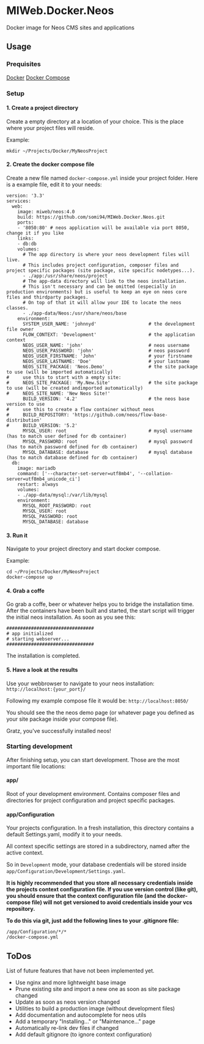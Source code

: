 # MIWeb.Docker.Neos
Docker image for Neos CMS sites and applications

## Usage
### Prequisites
[Docker](https://www.docker.com/)
[Docker Compose](https://docs.docker.com/compose/)
### Setup
#### 1. Create a project directory
Create a empty directory at a location of your choice. This is the place where your project files will reside.

Example:
```
mkdir ~/Projects/Docker/MyNeosProject
```
#### 2. Create the docker compose file
Create a new file named `docker-compose.yml` inside your project folder.
Here is a example file, edit it to your needs:
```
version: '3.3'
services:
  web:
    image: miweb/neos:4.0
    build: https://github.com/somi94/MIWeb.Docker.Neos.git
    ports:
    - '8050:80' # neos application will be available via port 8050, change it if you like
    links:
    - db:db
    volumes:
      # The app directory is where your neos development files will live. 
      # This includes project configuration, composer files and project specific packages (site package, site specific nodetypes...).
      - ./app:/usr/share/neos/project
      # The app-data directory will link to the neos installation.
      # This isn't necessary and can be omitted (especially in production environments) but is useful to keep an eye on neos core files and thirdparty packages.
      # On top of that it will allow your IDE to locate the neos classes.
      - ./app-data/Neos:/usr/share/neos/base
    environment:
      SYSTEM_USER_NAME: 'johnnyd'                   # the development file owner
      FLOW_CONTEXT: 'Development'                   # the application context
      NEOS_USER_NAME: 'john'                        # neos username    
      NEOS_USER_PASSWORD: 'john'                    # neos password
      NEOS_USER_FIRSTNAME: 'John'                   # your firstname
      NEOS_USER_LASTNAME: 'Doe'                     # your lastname
      NEOS_SITE_PACKAGE: 'Neos.Demo'                # the site package to use (will be imported automatically)
#     use this to start with a empty site:
#     NEOS_SITE_PACKAGE: 'My.New.Site'              # the site package to use (will be created andimported automatically)
#     NEOS_SITE_NAME: 'New Neos Site!'
      BUILD_VERSION: '4.2'                          # the neos base version to use
#     use this to create a flow container without neos
#     BUILD_REPOSITORY: 'https://github.com/neos/flow-base-distribution'
#     BUILD_VERSION: '5.2'
      MYSQL_USER: root                              # mysql username (has to match user defined for db container)
      MYSQL_PASSWORD: root                          # mysql password (has to match password defined for db container)
      MYSQL_DATABASE: database                      # mysql database (has to match database defined for db container)
  db:
    image: mariadb
    command: ['--character-set-server=utf8mb4', '--collation-server=utf8mb4_unicode_ci']
    restart: always
    volumes:
    - ./app-data/mysql:/var/lib/mysql
    environment:
      MYSQL_ROOT_PASSWORD: root
      MYSQL_USER: root
      MYSQL_PASSWORD: root
      MYSQL_DATABASE: database
```
#### 3. Run it
Navigate to your project directory and start docker compose.

Example:
```
cd ~/Projects/Docker/MyNeosProject
docker-compose up
```
#### 4. Grab a coffe
Go grab a coffe, beer or whatever helps you to bridge the installation time.
After the containers have been built and started, the start script will trigger the initial neos installation.
As soon as you see this:
```
################################
# app initialized
# starting webserver...
################################
```
The installation is completed.

#### 5. Have a look at the results
Use your webbrowser to navigate to your neos installation: `http://localhost:{your_port}/`

Following my example compose file it would be: `http://localhost:8050/`

You should see the the neos demo page (or whatever page you defined as your site package inside your compose file).

Gratz, you've successfully installed neos!

### Starting development
After finishing setup, you can start development.
Those are the most important file locations:
#### app/
Root of your development environment. Contains composer files and directories for project configuration and project specific packages.
#### app/Configuration
Your projects configuration. In a fresh installation, this directory contains a default Settings.yaml, modify it to your needs.

All context specific settings are stored in a subdirectory, named after the active context.

So in `Development` mode, your database credentials will be stored inside `app/Configuration/Development/Settings.yaml`.

**It is highly recommended that you store all necessary credentials inside the projects context configuration file. If you use version control (like git), you should ensure that the context configuration file (and the docker-compose file) will not get versioned to avoid credentials inside your vcs repository.**

**To do this via git, just add the following lines to your .gitignore file:**
```
/app/Configuration/*/*
/docker-compose.yml
```
## ToDos
List of future features that have not been implemented yet.
* Use nginx and more lightweight base image
* Prune existing site and import a new one as soon as site package changed
* Update as soon as neos version changed
* Utilities to build a production image (without development files)
* Add documentation and autocomplete for neos utils
* Add a temporary "Installing..." or "Maintenance..." page
* Automatically re-link dev files if changed
* Add default gitignore (to ignore context configuration)
